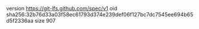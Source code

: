 version https://git-lfs.github.com/spec/v1
oid sha256:32b76d33a03f58ec61793d374e239def06f127bc7dc7545ee694b65d5f2336aa
size 907
